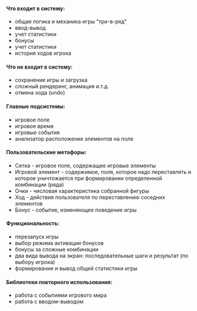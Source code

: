 #### Что входит в систему: 
- общая логика и механика  игры "три-в-ряд"
- ввод-вывод 
- учет статистики
- бонусы
- учет статистики
- история ходов игрока

#### Что не входит в систему: 
- сохранение игры и загрузка
- сложный рендеринг, анимация и.т.д. 
- отмена хода (undo)

#### Главные подсистемы:
- игровое поле
- игровое время 
- игровые события 
- анализатор расположения элементов на поле 

#### Пользовательские метафоры:
- Сетка - игровое поле, содержащее игровые элементы 
- Игровой элемент  - содержимое, поля, которое надо переставлять и которое уничтожается при формировании определенной комбинации  (ряда)
- Очки - числовая характеристика собранной фигуры
- Ход - действия пользователя по переставлению соседних элементов 
- Бонус - событие, изменяющее поведение игры 

#### Функциональность:
- перезапуск игры 
- выбор режима активации бонусов
- бонусы за сложные комбинации
- два вида вывода на экран: последовательные шаги  и результат (по выбору игрока)
- формирование и вывод общей статистики игры

####  Библиотеки повторного использования: 
- работа с событиями игрового мира 
- работа с вводом-выводом

